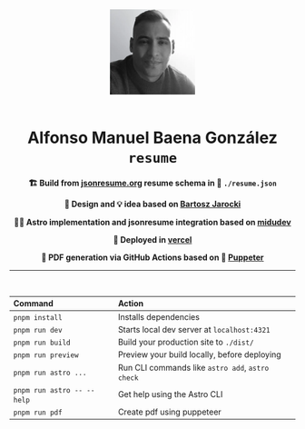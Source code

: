 <div align="center">
   <img src="./public/me.webp" " height="150px" width="auto">
   <br><br>
   <h1>
      Alfonso Manuel Baena González <code>resume</code>
   </h1>
   <b>
      <p>
         🏗️ Build from <a href="https://jsonresume.org/schema/">jsonresume.org</a> resume schema in 📄 <code>./resume.json</code>
      </p>
      <p>
         🎨 Design and 💡 idea based on <a href="https://github.com/BartoszJarocki/cv">Bartosz Jarocki</a>
      </p>
      <p>
         👨‍🚀 Astro implementation and jsonresume integration based on <a href="https://github.com/midudev/minimalist-portfolio-json/tree/main">midudev</a>
      </p>
      <p>
         🚀 Deployed in <a href="https://github.com/BartoszJarocki/cv">vercel</a>
      </p>
      <p>
         🔖 PDF generation via GitHub Actions based on 🐶 <a href="https://pptr.dev/">Puppeter</a>
      </p>
      <p>
      </p>
   </b>
   <hr>
   <br>
</div>

| Command                    | Action                                           |
| :------------------------- | :----------------------------------------------- |
| `pnpm install`             | Installs dependencies                            |
| `pnpm run dev`             | Starts local dev server at `localhost:4321`      |
| `pnpm run build`           | Build your production site to `./dist/`          |
| `pnpm run preview`         | Preview your build locally, before deploying     |
| `pnpm run astro ...`       | Run CLI commands like `astro add`, `astro check` |
| `pnpm run astro -- --help` | Get help using the Astro CLI                     |
| `pnpm run pdf`             | Create pdf using puppeteer                       |
